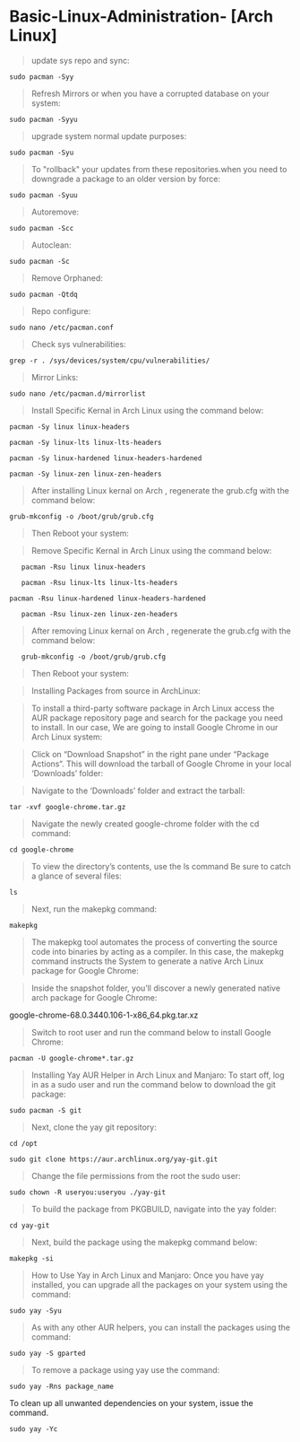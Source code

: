 
# Basic-Linux-Administration- [Arch Linux]

> update sys repo and sync:
```properties
sudo pacman -Syy   
```
> Refresh Mirrors or when you have a corrupted database on your system:
```properties
sudo pacman -Syyu 
```
> upgrade system normal update purposes:
```properties
sudo pacman -Syu   
```
> To "rollback" your updates from these repositories.when you need to downgrade a package to an older version by force:
```properties
sudo pacman -Syuu
```
> Autoremove:
```properties
sudo pacman -Scc 
```
> Autoclean:
```properties
sudo pacman -Sc    
```
> Remove Orphaned:
```properties
sudo pacman -Qtdq  
```
> Repo configure:
```properties
sudo nano /etc/pacman.conf 
```
> Check sys vulnerabilities:
```properties
grep -r . /sys/devices/system/cpu/vulnerabilities/ 
```
> Mirror Links:
```properties
sudo nano /etc/pacman.d/mirrorlist  
```



> Install Specific Kernal in Arch Linux using the command below:
```properties
pacman -Sy linux linux-headers
```
```properties
pacman -Sy linux-lts linux-lts-headers
```
```properties
pacman -Sy linux-hardened linux-headers-hardened
```
```properties
pacman -Sy linux-zen linux-zen-headers
```
> After installing Linux kernal on Arch , regenerate the grub.cfg with the command below:
```properties
grub-mkconfig -o /boot/grub/grub.cfg
```
>Then Reboot your system:




>Remove Specific Kernal in Arch Linux using the command below:

```properties
   pacman -Rsu linux linux-headers
```
```properties
   pacman -Rsu linux-lts linux-lts-headers
```
```properties
pacman -Rsu linux-hardened linux-headers-hardened
```
```properties
   pacman -Rsu linux-zen linux-zen-headers
```

>After removing Linux kernal on Arch , regenerate the grub.cfg with the command below:

```properties
   grub-mkconfig -o /boot/grub/grub.cfg
```
>Then Reboot your system:


>Installing Packages from source in ArchLinux:

> To install a third-party software package in
Arch Linux access the AUR package repository
page and search for the package you need to install. 
In our case, We are going to install Google
Chrome in our Arch Linux system:

> Click on “Download Snapshot” in the right pane under
“Package Actions“. This will download the tarball of Google Chrome 
in your local ‘Downloads’ folder:

> Navigate to the ‘Downloads’ folder and extract the tarball:
```properties
tar -xvf google-chrome.tar.gz
```

> Navigate the newly created google-chrome folder with the cd command:
```properties
cd google-chrome
```
> To view the directory’s contents, use the ls command
 Be sure to catch a glance of several files:
```properties
ls
```
> Next, run the makepkg command:
```properties
makepkg
```
> The makepkg tool automates the process of converting the source code 
into binaries by acting as a compiler. In this case,
the makepkg command instructs the System to generate a 
native Arch Linux package for Google Chrome:

> Inside the snapshot folder, you’ll discover a newly generated
native arch package for Google Chrome:

google-chrome-68.0.3440.106-1-x86_64.pkg.tar.xz

> Switch to root user and run the command below to install Google Chrome:

```properties
pacman -U google-chrome*.tar.gz
```

> Installing Yay AUR Helper in Arch Linux and Manjaro:
> To start off, log in as a sudo user and run the command below to download the git package:

```properties
sudo pacman -S git    
```
> Next, clone the yay git repository:

```properties
cd /opt
```
```properties
sudo git clone https://aur.archlinux.org/yay-git.git 
```
> Change the file permissions from the root the sudo user:
```properties
sudo chown -R useryou:useryou ./yay-git    
```
> To build the package from PKGBUILD, navigate into the yay folder:
```properties
cd yay-git
```
> Next, build the package using the makepkg command below:
```properties
makepkg -si    
```
> How to Use Yay in Arch Linux and Manjaro:
> Once you have yay installed, you can upgrade all the packages on your system using the command:
```properties
sudo yay -Syu    
```
> As with any other AUR helpers, you can install the packages using the command:
```properties
sudo yay -S gparted   
```
> To remove a package using yay use the command:
```properties
sudo yay -Rns package_name   
```

To clean up all unwanted dependencies on your system, issue the command.
```properties
sudo yay -Yc
```






